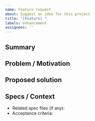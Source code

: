 ```yaml
---
name: Feature request
about: Suggest an idea for this project
title: "[Feature] "
labels: enhancement
assignees: ''
---
```


## Summary

## Problem / Motivation

## Proposed solution

## Specs / Context
- Related spec files (if any):
- Acceptance criteria:

